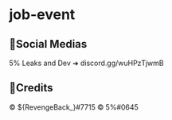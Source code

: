 # job-event

🔗Social Medias
---------------------------------------------
5% Leaks and Dev ➜ discord.gg/wuHPzTjwmB

📌Credits
----------------------------------------------
©️ ${RevengeBack_}#7715
©️ 5%#0645

